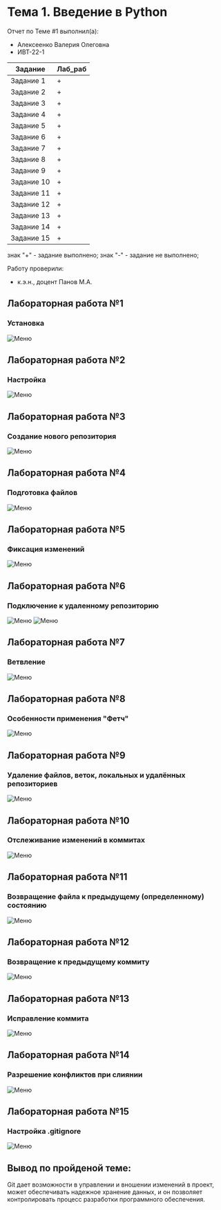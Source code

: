 # Тема 1. Введение в Python
Отчет по Теме #1 выполнил(а):
- Алексеенко Валерия Олеговна
- ИВТ-22-1

| Задание | Лаб_раб |
| ------ | ------ |
| Задание 1 | + |
| Задание 2 | + |
| Задание 3 | + |
| Задание 4 | + |
| Задание 5 | + |
| Задание 6 | + |
| Задание 7 | + |
| Задание 8 | + |
| Задание 9 | + |
| Задание 10 | + |
| Задание 11 | + |
| Задание 12 | + |
| Задание 13 | + |
| Задание 14 | + |
| Задание 15 | + |

знак "+" - задание выполнено; знак "-" - задание не выполнено;

Работу проверили:
- к.э.н., доцент Панов М.А.

## Лабораторная работа №1

### Установка
![Меню](pic/lab_1.png)

## Лабораторная работа №2

### Настройка
![Меню](pic/lab_2.png)

## Лабораторная работа №3

### Создание нового репозитория
![Меню](pic/lab_3.png)

## Лабораторная работа №4

### Подготовка файлов
![Меню](pic/lab_4.png)

## Лабораторная работа №5

### Фиксация изменений
![Меню](pic/lab_5.png)

## Лабораторная работа №6

### Подключение к удаленному репозиторию
![Меню](pic/lab_6-1.png)
![Меню](pic/lab_6-2.png)

## Лабораторная работа №7

### Ветвление
![Меню](pic/lab_7.png)

## Лабораторная работа №8

### Особенности применения "Фетч"
![Меню](pic/lab_8.png)

## Лабораторная работа №9

### Удаление файлов, веток, локальных и удалённых репозиториев
![Меню](pic/lab_9.png)

## Лабораторная работа №10

### Отслеживание изменений в коммитах
![Меню](pic/lab_10.png)

## Лабораторная работа №11

### Возвращение файла к предыдущему (определенному) состоянию
![Меню](pic/lab_11.png)

## Лабораторная работа №12

### Возвращение к предыдущему коммиту
![Меню](pic/lab_12.png)

## Лабораторная работа №13

### Исправление коммита
![Меню](pic/lab_13l.png)

## Лабораторная работа №14

### Разрешение конфликтов при слиянии
![Меню](pic/lab_14.png)

## Лабораторная работа №15

### Настройка .gitignore
![Меню](pic/lab_15.png)

## Вывод по пройденой теме:
Git дает возможности в управлении и вношении изменений в проект, может обеспечивать надежное хранение данных, и он позволяет контролировать процесс разработки программного обеспечения. 
